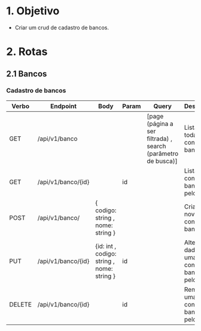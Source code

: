 # 1. Objetivo

* Criar um crud de cadastro de bancos.

# 2. Rotas

## 2.1 Bancos

### Cadastro de bancos

| Verbo  |  Endpoint  | Body | Param  | Query  | Descrição  | Exemplo
|---|---|---|---|---|---|---|
| GET  |  /api/v1/banco |  | |[page (página a ser filtrada) , search (parâmetro de busca)]  | Lista todas as contas bancárias |  /api/v1/banco?page=1&search= 
| GET  |  /api/v1/banco/{id} | |id |  | Lista a conta bancária pelo id |  /api/v1/banco/1
| POST  |  /api/v1/banco/ | { codigo: string , nome: string }  | | | Cria uma nova conta bancária |  /api/v1/banco/
| PUT  |  /api/v1/banco/{id} | {id: int , codigo: string , nome: string }  | id| | Altera os dados de uma conta bancária pelo id|  /api/v1/banco/1
| DELETE  |  /api/v1/banco/{id} |   | id| | Remove uma conta bancária pelo id |  /api/v1/banco/1